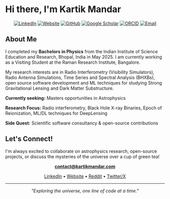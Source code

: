 # Hi there, I'm Kartik Mandar

<div align="center">
  
  [![LinkedIn](https://img.shields.io/badge/-LinkedIn-0A66C2?style=flat&logo=linkedin&logoColor=white)](https://linkedin.com/in/kartikmandar)
  [![Website](https://img.shields.io/badge/-Website-000000?style=flat&logo=data:image/svg+xml;base64,PHN2ZyB3aWR0aD0iMjQiIGhlaWdodD0iMjQiIHZpZXdCb3g9IjAgMCAyNCAyNCIgZmlsbD0ibm9uZSIgeG1sbnM9Imh0dHA6Ly93d3cudzMub3JnLzIwMDAvc3ZnIj4KPGNpcmNsZSBjeD0iMTIiIGN5PSIxMiIgcj0iMTAiIGZpbGw9IiNGRkZGRkYiLz4KPC9zdmc+&logoColor=white)](https://www.kartikmandar.com)
  [![GitHub](https://img.shields.io/badge/-GitHub-181717?style=flat&logo=github&logoColor=white)](https://github.com/kartikmandar)
  [![Google Scholar](https://img.shields.io/badge/-Google%20Scholar-4285F4?style=flat&logo=google-scholar&logoColor=white)](https://scholar.google.com/citations?user=YOUR_ID)
  [![ORCID](https://img.shields.io/badge/-ORCID-A6CE39?style=flat&logo=orcid&logoColor=white)](https://orcid.org/0009-0002-6037-4613)
  [![Email](https://img.shields.io/badge/-Email-EA4335?style=flat&logo=gmail&logoColor=white)](mailto:kartik4321mandar@gmail.com)
  
</div>

## About Me

I completed my **Bachelors in Physics** from the Indian Institute of Science Education and Research, Bhopal, India in May 2025.
I am currently working as a Visiting Student at the Raman Research Institute, Bangalore. 

My research interests are in Radio Interferometry (Visibility Simulators), Radio Antenna Simulations, Time Series and Spectral Analysis (BHXBs), open source software development and ML techniques for studying Strong Gravitational Lensing and Dark Matter Substructure.

**Currently seeking:** Masters opportunities in Astrophysics  

**Research Focus:** Radio interferometry, Black Hole X-ray Binaries, Epoch of Reionization, ML/DL techniques for DeepLensing

**Side Quest:** Scientific software consultancy & open-source contributions

## Let's Connect!

I'm always excited to collaborate on astrophysics research, open-source projects, or discuss the mysteries of the universe over a cup of green tea!

<div align="center">
  
  **[contact@kartikmandar.com](mailto:contact@kartikmandar.com)**
  
  [LinkedIn](https://linkedin.com/in/kartikmandar) • [Website](https://kartikmandar.com) • [Reddit](https://reddit.com/u/kartikmandar) • [Twitter/X](https://x.com/kartik_mandar)
  
</div>

---

<div align="center">
  <i>"Exploring the universe, one line of code at a time."</i>
</div>